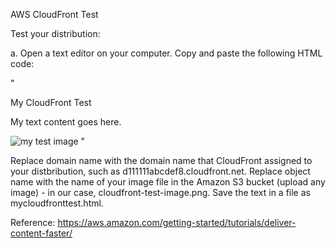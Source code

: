 AWS CloudFront Test



Test your distribution:


a. Open a text editor on your computer. Copy and paste the following HTML code:

"<html>
<head>My CloudFront Test</head>
<body>
<p>My text content goes here.</p>
<p><img src="http:// domain name/object name" alt="my test image">
</body>
</html>"


Replace domain name with the domain name that CloudFront assigned to your distbribution, such as d111111abcdef8.cloudfront.net.
Replace object name with the name of your image file in the Amazon S3 bucket (upload any image) - in our case, cloudfront-test-image.png.
Save the text in a file as mycloudfronttest.html.


Reference:
https://aws.amazon.com/getting-started/tutorials/deliver-content-faster/
